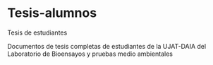 # Tesis-alumnos
Tesis de estudiantes 

Documentos de tesis completas de estudiantes de la UJAT-DAIA del Laboratorio de Bioensayos y pruebas medio ambientales
